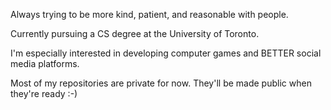 Always trying to be more kind, patient, and reasonable with people.

Currently pursuing a CS degree at the University of Toronto.

I'm especially interested in developing computer games and BETTER social media platforms.

Most of my repositories are private for now. They'll be made public when they're ready :-)

<!--
**chriskorosu/chriskorosu** is a ✨ _special_ ✨ repository because its `README.md` (this file) appears on your GitHub profile.

Here are some ideas to get you started:

- 🔭 I’m currently working on ...
- 🌱 I’m currently learning ...
- 👯 I’m looking to collaborate on ...
- 🤔 I’m looking for help with ...
- 💬 Ask me about ...
- 📫 How to reach me: ...
- 😄 Pronouns: ...
- ⚡ Fun fact: ...
-->
